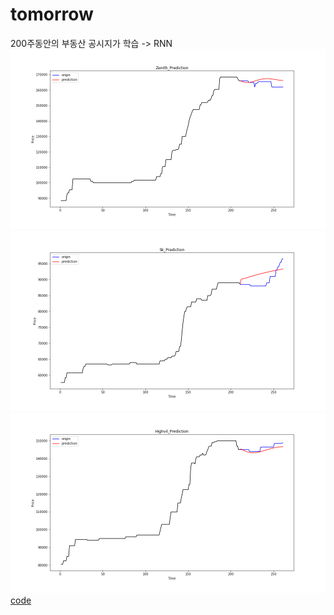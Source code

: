 # tomorrow

200주동안의 부동산 공시지가 학습 -> RNN  
![image](Zenith.png)
![image](Sk.png)
![image](Highvil.png)
[code](https://nbviewer.jupyter.org/github/CasselKim/tomorrow/blob/main/House_predict.ipynb)
